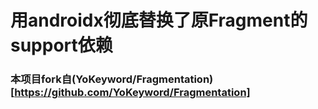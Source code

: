 # 用androidx彻底替换了原Fragment的support依赖
### 本项目fork自(YoKeyword/Fragmentation)[https://github.com/YoKeyword/Fragmentation]